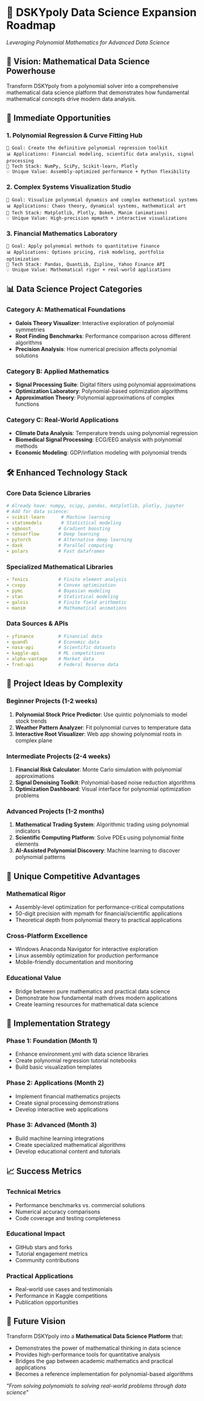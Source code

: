 # 🔬 DSKYpoly Data Science Expansion Roadmap

*Leveraging Polynomial Mathematics for Advanced Data Science*

## 🎯 Vision: Mathematical Data Science Powerhouse

Transform DSKYpoly from a polynomial solver into a comprehensive mathematical data science platform that demonstrates how fundamental mathematical concepts drive modern data analysis.

## 🚀 Immediate Opportunities

### 1. **Polynomial Regression & Curve Fitting Hub**
```
🎯 Goal: Create the definitive polynomial regression toolkit
📊 Applications: Financial modeling, scientific data analysis, signal processing
🔧 Tech Stack: NumPy, SciPy, Scikit-learn, Plotly
💡 Unique Value: Assembly-optimized performance + Python flexibility
```

### 2. **Complex Systems Visualization Studio**
```
🎯 Goal: Visualize polynomial dynamics and complex mathematical systems
📊 Applications: Chaos theory, dynamical systems, mathematical art
🔧 Tech Stack: Matplotlib, Plotly, Bokeh, Manim (animations)
💡 Unique Value: High-precision mpmath + interactive visualizations
```

### 3. **Financial Mathematics Laboratory**
```
🎯 Goal: Apply polynomial methods to quantitative finance
📊 Applications: Options pricing, risk modeling, portfolio optimization
🔧 Tech Stack: Pandas, QuantLib, Zipline, Yahoo Finance API
💡 Unique Value: Mathematical rigor + real-world applications
```

## 📊 Data Science Project Categories

### **Category A: Mathematical Foundations**
- **Galois Theory Visualizer**: Interactive exploration of polynomial symmetries
- **Root Finding Benchmarks**: Performance comparison across different algorithms
- **Precision Analysis**: How numerical precision affects polynomial solutions

### **Category B: Applied Mathematics**
- **Signal Processing Suite**: Digital filters using polynomial approximations
- **Optimization Laboratory**: Polynomial-based optimization algorithms
- **Approximation Theory**: Polynomial approximations of complex functions

### **Category C: Real-World Applications**
- **Climate Data Analysis**: Temperature trends using polynomial regression
- **Biomedical Signal Processing**: ECG/EEG analysis with polynomial methods
- **Economic Modeling**: GDP/inflation modeling with polynomial trends

## 🛠️ Enhanced Technology Stack

### **Core Data Science Libraries**
```yaml
# Already have: numpy, scipy, pandas, matplotlib, plotly, jupyter
# Add for data science:
- scikit-learn      # Machine learning
- statsmodels       # Statistical modeling
- xgboost          # Gradient boosting
- tensorflow       # Deep learning
- pytorch          # Alternative deep learning
- dask             # Parallel computing
- polars           # Fast dataframes
```

### **Specialized Mathematical Libraries**
```yaml
- fenics           # Finite element analysis
- cvxpy            # Convex optimization
- pymc             # Bayesian modeling
- stan             # Statistical modeling
- galois           # Finite field arithmetic
- manim            # Mathematical animations
```

### **Data Sources & APIs**
```yaml
- yfinance         # Financial data
- quandl           # Economic data
- nasa-api         # Scientific datasets
- kaggle-api       # ML competitions
- alpha-vantage    # Market data
- fred-api         # Federal Reserve data
```

## 🎨 Project Ideas by Complexity

### **Beginner Projects (1-2 weeks)**
1. **Polynomial Stock Price Predictor**: Use quintic polynomials to model stock trends
2. **Weather Pattern Analyzer**: Fit polynomial curves to temperature data
3. **Interactive Root Visualizer**: Web app showing polynomial roots in complex plane

### **Intermediate Projects (2-4 weeks)**
1. **Financial Risk Calculator**: Monte Carlo simulation with polynomial approximations
2. **Signal Denoising Toolkit**: Polynomial-based noise reduction algorithms
3. **Optimization Dashboard**: Visual interface for polynomial optimization problems

### **Advanced Projects (1-2 months)**
1. **Mathematical Trading System**: Algorithmic trading using polynomial indicators
2. **Scientific Computing Platform**: Solve PDEs using polynomial finite elements
3. **AI-Assisted Polynomial Discovery**: Machine learning to discover polynomial patterns

## 🌟 Unique Competitive Advantages

### **Mathematical Rigor**
- Assembly-level optimization for performance-critical computations
- 50-digit precision with mpmath for financial/scientific applications
- Theoretical depth from polynomial theory to practical applications

### **Cross-Platform Excellence**
- Windows Anaconda Navigator for interactive exploration
- Linux assembly optimization for production performance
- Mobile-friendly documentation and monitoring

### **Educational Value**
- Bridge between pure mathematics and practical data science
- Demonstrate how fundamental math drives modern applications
- Create learning resources for mathematical data science

## 🚦 Implementation Strategy

### **Phase 1: Foundation (Month 1)**
- Enhance environment.yml with data science libraries
- Create polynomial regression tutorial notebooks
- Build basic visualization templates

### **Phase 2: Applications (Month 2)**
- Implement financial mathematics projects
- Create signal processing demonstrations
- Develop interactive web applications

### **Phase 3: Advanced (Month 3)**
- Build machine learning integrations
- Create specialized mathematical algorithms
- Develop educational content and tutorials

## 📈 Success Metrics

### **Technical Metrics**
- Performance benchmarks vs. commercial solutions
- Numerical accuracy comparisons
- Code coverage and testing completeness

### **Educational Impact**
- GitHub stars and forks
- Tutorial engagement metrics
- Community contributions

### **Practical Applications**
- Real-world use cases and testimonials
- Performance in Kaggle competitions
- Publication opportunities

## 🔮 Future Vision

Transform DSKYpoly into a **Mathematical Data Science Platform** that:
- Demonstrates the power of mathematical thinking in data science
- Provides high-performance tools for quantitative analysis
- Bridges the gap between academic mathematics and practical applications
- Becomes a reference implementation for polynomial-based algorithms

*"From solving polynomials to solving real-world problems through data science"*
